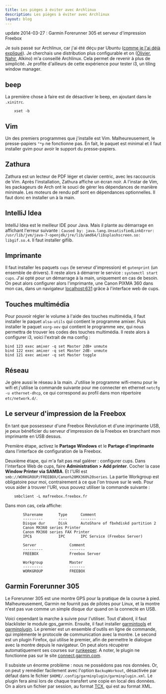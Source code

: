 ```yaml
---
title: Les pièges à éviter avec Archlinux
description: Les pièges à éviter avec Archlinux
layout: blog
---
```

update 2014-03-27 : Garmin Forerunner 305 et serveur d'impression Freebox

Je suis passé sur Archlinux, car j'ai été déçu par Ubuntu ([comme je l'ai déjà
expliqué](ubuntu-12-10.html)). Je cherchais une distribution plus configurable et on
([Olivier](https://twitter.com/OlivierCroisier), [Nahir](https://twitter.com/FreakyNadley), Alkino)
m'a conseillé Archlinux. Cela permet de revenir à plus de simplicité. Je profite d'ailleurs de cette
expérience pour tester i3, un tiling window manager.

## beep

La première chose à faire est de désactiver le beep, en ajoutant dans le `.xinitrc`.

```
    xset -b
```

## Vim

Un des premiers programmes que j'installe est Vim. Malheureusement, le presse-papiers `"*p` ne
fonctionne pas. En fait, le paquet est minimal et il faut installer gvim pour avoir le support du
presse-papiers.

## Zathura

Zathura est un lecteur de PDF léger et clavier centric, avec les raccourcis de Vim. Après
l'installation, Zathura affiche un écran noir. A l'instar de Vim, les packageurs de Arch ont le
souci de gérer les dépendances de manière minimale. Les moteurs de rendu pdf sont en dépendances
optionnelles. Il faut donc en installer un à la main.

## IntelliJ Idea

IntelliJ Idea est le meilleur IDE pour Java. Mais il plante au démarrage en affichant l'erreur
suivante :
`Caused by: java.lang.UnsatisfiedLinkError: /usr/lib/jvm/java-7-openjdk/jre/lib/amd64/libsplashscreen.so: libgif.so.4`.
Il faut installer giflib.

## Imprimante

Il faut installer les paquets `cups` (le serveur d'impression) et `gutenprint` (un ensemble de
drivers). Il reste alors à démarrer le service : `systemctl start cups`. J'ai opté pour un démarrage
à la main, uniquement en cas de besoin. On peut alors configurer alors l'imprimante, une Canon PIXMA
360 dans mon cas, dans un navigateur [localhost:631](http://localhost:631) grâce à l'interface web
de cups.

## Touches multimédia

Pour pouvoir régler le volume à l'aide des touches multimédia, il faut installer le paquet
`alsa-utils` qui contient le programme amixer. Puis installer le paquet `xorg-xev` qui contient le
programme xev, qui nous permettra de trouver les codes des touches multimédia. Il reste alors à
configurer i3, voici l'extrait de ma config :

```
bind 123 exec amixer -q set Master 2dB+ unmute
bind 122 exec amixer -q set Master 2dB- unmute
bind 121 exec amixer -q set Master toggle
```

## Réseau

Je gère aussi le réseau à la main. J'utilise le programme wifi-menu pour le wifi et j'utilise la
commande suivante pour me connecter en ethernet `netcfg -u ethernet-dhcp`, ce qui correspond au
profil dans mon répertoire `etc/network.d/`.

## Le serveur d'impression de la Freebox

En tant que possesseur d'une Freebox Révolution et d'une imprimante USB, je peux bénéficier du
serveur d'impression de la Freebox en branchant mon imprimante en USB dessus.

Première étape, activez le **Partage Windows** et le **Partage d'imprimante** dans l'interface de
configuration de la Freebox.

Deuxième étape, qui m'a fait pas mal galérer : configurer cups. Dans l'interface Web de cups, faire
**Administration &gt; Add printer**. Cocher la case **Window Printer via SAMBA**. Et l'URI est
`smb://WORKGROUP/FREEBOX/Canon%20MX360%20series`. La partie Workgroup est obligatoire pour moi,
contrairement à ce que l'on trouve sur le web. Pour vous aider à trouver l'URI, vous pouvez utiliser
la commande suivante :

```
    smbclient -L mafreebox.freebox.fr
```

Dans mon cas, cela affiche:

```
        Sharename       Type      Comment
        ---------       ----      -------
        Disque dur      Disk      AutoShare of fbxhdiskd partition 2
        Canon MX360 series Printer   
        Canon MX360 series FAX Printer   
        IPC$            IPC       IPC Service (Freebox Server)

        Server               Comment
        ---------            -------
        FREEBOX              Freebox Server

        Workgroup            Master
        ---------            -------
        WORKGROUP            FREEBOX
```

## Garmin Forerunner 305

Le Forerunner 305 est une montre GPS pour la pratique de la course à pied. Malheureusement, Garmin
ne fournit pas de pilotes pour Linux, et la montre n'est pas vue comme un simple disque dur quand on
la connecte en USB.

Voici cependant la marche à suivre pour l'utiliser. Tout d'abord, il faut blacklister le module
gps\_garmin. Ensuite, il faut installer [garmintools](https://code.google.com/p/garmintools/) et
[garminplugin](http://www.andreas-diesner.de/garminplugin). Le premier est un ensemble d'outils en
ligne de commande, qui implémente le protocole de communication avec la montre. Le second est un
plugin Firefox, qui utilise le premier, afin de permettre le dialogue avec la montre depuis le
navigateur. On peut alors récupérer automatiquement ses courses sur
[runkeeper](http://runkeeper.com). A noter, le plugin ne fonctionne pas sur le site
[connect.garmin.com](http://connect.garmin.com).

Il subsiste un énorme problème : nous ne possédons pas nos données. Or, on peut y remédier
facilement avec l'option `BackupWorkout`, désactivée par défaut dans le fichier
`$HOME/.config/garminplugin/garminplugin.xml`. Le plugin fera ainsi lors de chaque transfert une
copie en local des données. On a alors un fichier par session, au format
[TCX](http://en.wikipedia.org/wiki/Training_Center_XML), qui est au format XML.
